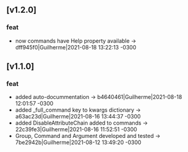 ## [v1.2.0] 
### feat
  - now commands have Help property available -> dff945f0|Guilherme|2021-08-18 13:22:13 -0300

## [v1.1.0] 
### feat
  - added auto-docummentation -> b4640461|Guilherme|2021-08-18 12:01:57 -0300
  - added _full_command key to kwargs dictionary -> a63ac23d|Guilherme|2021-08-16 13:44:37 -0300
  - added DisableAttributeChain added to commands -> 22c39fe3|Guilherme|2021-08-16 11:52:51 -0300
  - Group, Command and Argument developed and tested -> 7be2942b|Guilherme|2021-08-12 13:49:20 -0300


